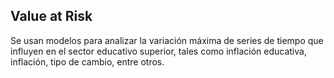 ## Value at Risk
Se usan modelos para analizar la variación máxima de series de tiempo que influyen en el sector educativo superior, tales como inflación educativa, inflación, tipo de cambio, entre otros.
